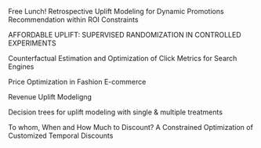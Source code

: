 

Free Lunch! Retrospective Uplift Modeling for Dynamic Promotions Recommendation within ROI Constraints </br>

AFFORDABLE UPLIFT: SUPERVISED RANDOMIZATION IN CONTROLLED EXPERIMENTS

Counterfactual Estimation and Optimization of Click Metrics for Search Engines

Price Optimization in Fashion E-commerce

Revenue Uplift Modeligng

Decision trees for uplift modeling with single & multiple treatments

To whom, When and How Much to Discount? A Constrained Optimization of Customized Temporal Discounts

